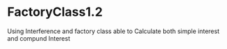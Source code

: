 # FactoryClass1.2
 Using Interference and factory class able to Calculate both simple interest and compund Interest
